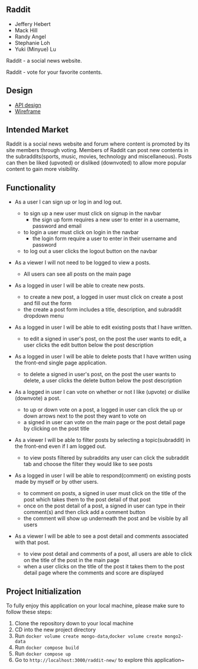 ## Raddit

* Jeffery Hebert
* Mack Hill
* Randy Angel
* Stephanie Loh
* Yuki (Minyue) Lu

Raddit - a social news website.

Raddit - vote for your favorite contents.

## Design

* [API design](https://gitlab.com/group-03-raddit-reactors/raddit-new/-/blob/main/docs/API-Design.md)
* [Wireframe](https://gitlab.com/group-03-raddit-reactors/raddit-new/-/blob/main/docs/wireframe.md)

## Intended Market

Raddit is a social news website and forum where content is promoted by its site members through voting. Members of Raddit can post new contents in the subraddits(sports, music, movies, technology and miscellaneous). Posts can then be liked (upvoted) or disliked (downvoted) to allow more popular content to gain more visibility.

## Functionality

* As a user I can sign up or log in and log out.
    - to sign up a new user must click on signup in the navbar
        - the sign up form requires a new user to enter in a username, password and email
    - to login a user must click on login in the navbar
        - the login form require a user to enter in their username and password
    - to log out a user clicks the logout button on the navbar

* As a viewer I will not need to be logged to view a posts.
    - All users can see all posts on the main page

* As a logged in user I will be able to create new posts.
    - to create a new post, a logged in user must click on create a post and fill out the form
    - the create a post form includes a title, description, and subraddit dropdown menu

* As a logged in user I will be able to edit existing posts that I have written.
    - to edit a signed in user's post, on the post the user wants to edit, a user clicks the edit button below the post description

* As a logged in user I will be able to delete posts that I have written using the front-end single page application.
    - to delete a signed in user's post, on the post the user wants to delete, a user clicks the delete button below the post description

* As a logged in user I can vote on whether or not I like (upvote) or dislike (downvote) a post.
    - to up or down vote on a post, a logged in user can click the up or down arrows next to the post they want to vote on
    - a signed in user can vote on the main page or the post detail page by clicking on the post title

* As a viewer I will be able to filter posts by selecting a topic(subraddit) in the front-end even if I am logged out.
    - to view posts filtered by subraddits any user can click the subraddit tab and choose the filter they would like to see posts

* As a logged in user I will be able to respond(comment) on existing posts made by myself or by other users.
    - to comment on posts, a signed in user must click on the title of the post which takes them to the post detail of that post
    - once on the post detail of a post, a signed in user can type in their comment(s) and then click add a comment button
    - the comment will show up underneath the post and be visible by all users

* As a viewer I will be able to see a post detail and comments associated with that post.
    - to view post detail and comments of a post, all users are able to click on the title of the post in the main page
    - when a user clicks on the title of the post it takes them to the post detail page where the comments and score are displayed



## Project Initialization

To fully enjoy this application on your local machine, please make sure to follow these steps:

1. Clone the repository down to your local machine
2. CD into the new project directory
3. Run `docker volume create mongo-data`,`docker volume create mongo2-data`
4. Run `docker compose build`
5. Run `docker compose up`
6. Go to `http://localhost:3000/raddit-new/` to explore this application~
